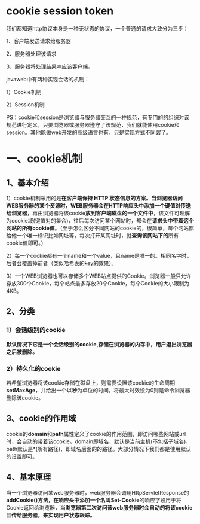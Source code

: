 # cookie session token

我们都知道http协议本身是一种无状态的协议，一个普通的请求大致分为三步：

1、客户端发送请求给服务器 

2、服务器处理该请求

3、服务器将处理结果响应该客户端。

javaweb中有两种实现会话的机制：

1）Cookie机制

2）Session机制

PS：cookie和session是浏览器与服务器交互的一种规范，有专门的的组织对该规范进行定义，只要浏览器或服务器遵守了该规范，我们就能使用cookie和session。其他能做web开发的高级语言也有，只是实现方式不同罢了。

# 一、cookie机制

## 1、基本介绍

1）cookie机制采用的是**在客户端保持 HTTP 状态信息的方案。**当浏览器访问WEB服务器的某个资源时，WEB服务器会**在HTTP响应头中添加一个键值对传送给浏览器**，再由浏览器将该cookie**放到客户端磁盘的一个文件中**，该文件可理解为cookie域(键值对的集合)，往后每次访问某个网站时，都会在**请求头中带着这个网站的所有cookie值**。（至于怎么区分不同网站的cookie的，很简单，每个网站都给他一个唯一标识比如网址等，每次打开某网址时，就**查询该网站下的**所有cookie值即可。）

2）每一个cookie都有一个name和一个value，且name是唯一的。相同名字时，后者会覆盖掉前者（类似哈希表的key的效果）。

3）一个WEB浏览器也可以存储多个WEB站点提供的Cookie。浏览器一般只允许存放300个Cookie，每个站点最多存放20个Cookie，每个Cookie的大小限制为4KB。

## 2、分类

### 1）会话级别的cookie

**默认情况下它是一个会话级别的cookie,存储在浏览器的内存中，用户退出浏览器之后被删除。**

### 2）持久化的cookie

若希望浏览器将该cookie存储在磁盘上，则需要设置该cookie的生命周期**setMaxAge**，并给出一个以**秒**为单位的时间。将最大时效设为0则是命令浏览器删除该cookie。

## 3、cookie的作用域

cookie的**domain**和**path**属性定义了cookie的作用范围，即访问哪些网站或url时，会自动的带着该cookie。domain即域名，默认是当前主机(不包括子域名)，path默认是*(所有路径)，即域名后面的的路径。大部分情况下我们都是使用默认的设置即可。

## 4、基本原理

当一个浏览器访问某web服务器时，web服务器会调用HttpServletResponse的**addCookie()**方法，在响应头中添加一个名叫**Set-Cookie**的响应字段用于将Cookie返回给浏览器，**当浏览器第二次访问该web服务器时会自动的将该cookie回传给服务器，来实现用户状态跟踪。**